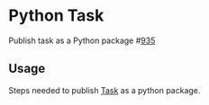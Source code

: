 # Python Task

Publish task as a Python package #[935][]

## Usage

Steps needed to publish [Task][] as a python package.

[935]: https://github.com/go-task/task/issues/935
[Task]: https://taskfile.dev/
